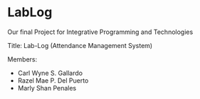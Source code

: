 # LabLog
 Our final Project for Integrative Programming and Technologies

 Title: Lab-Log
(Attendance Management System)

 Members:
 - Carl Wyne S. Gallardo
 - Razel Mae P. Del Puerto
 - Marly Shan Penales

